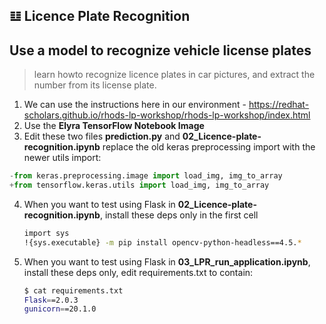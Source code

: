 ## 𝌭️ Licence Plate Recognition
## Use a model to recognize vehicle license plates 
> learn howto recognize licence plates in car pictures, and extract the number from its license plate.

1. We can use the instructions here in our environment - https://redhat-scholars.github.io/rhods-lp-workshop/rhods-lp-workshop/index.html
2. Use the **Elyra TensorFlow Notebook Image**
3. Edit these two files **prediction.py** and **02_Licence-plate-recognition.ipynb** replace the old keras preprocessing import with the newer utils import:

```python
-from keras.preprocessing.image import load_img, img_to_array
+from tensorflow.keras.utils import load_img, img_to_array
```

4. When you want to test using Flask in **02_Licence-plate-recognition.ipynb**, install these deps only in the first cell

   ```bash
   import sys
   !{sys.executable} -m pip install opencv-python-headless==4.5.*
   ```
5. When you want to test using Flask in **03_LPR_run_application.ipynb**, install these deps only, edit requirements.txt to contain:

   ```bash
   $ cat requirements.txt 
   Flask==2.0.3
   gunicorn==20.1.0
   ```
